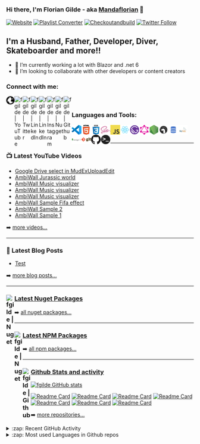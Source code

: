 ### Hi there, I'm Florian Gilde - aka [Mandaflorian][website] 👋 

[![Website](https://img.shields.io/website?label=gilde.org&style=for-the-badge&url=http%3A%2F%2Fgilde.org)](http://gilde.org)
[![Playlist Converter](https://img.shields.io/website?label=playlistconverter.de&style=for-the-badge&url=http%3A%2F%2Fplaylistconverter.de)](http://playlistconverter.de)
[![Checkoutandbuild](https://img.shields.io/website?label=checkoutandbuild&style=for-the-badge&url=https%3A%2F%2Fcheckoutandbuild.azurewebsites.net)](https://checkoutandbuild.azurewebsites.net)
[![Twitter Follow](https://img.shields.io/twitter/follow/fgilde?color=1DA1F2&logo=twitter&style=for-the-badge)](https://twitter.com/intent/follow?original_referer=https%3A%2F%2Fgithub.com%2Ffgilde&screen_name=fgilde)

## I'm a Husband, Father, Developer, Diver, Skateboarder and more!!

- 🌱 I’m currently working a lot with Blazor and .net 6
- 👯 I’m looking to collaborate with other developers or content creators

### Connect with me:

[<img align="left" alt="gilde.org" width="22px" src="https://raw.githubusercontent.com/iconic/open-iconic/master/svg/globe.svg" />][website]
[<img align="left" alt="fgilde | YouTube" width="22px" src="https://cdn.jsdelivr.net/npm/simple-icons@v3/icons/youtube.svg" />][youtube]
[<img align="left" alt="fgilde | Twitter" width="22px" src="https://cdn.jsdelivr.net/npm/simple-icons@v3/icons/twitter.svg" />][twitter]
[<img align="left" alt="fgilde | LinkedIn" width="22px" src="https://cdn.jsdelivr.net/npm/simple-icons@v3/icons/linkedin.svg" />][linkedin]
[<img align="left" alt="fgilde | LinkedIn" width="22px" src="https://cdn.jsdelivr.net/npm/simple-icons@v3/icons/xing.svg" />][xing]
[<img align="left" alt="fgilde | Instagram" width="22px" src="https://cdn.jsdelivr.net/npm/simple-icons@v3/icons/instagram.svg" />][instagram]
[<img align="left" alt="fgilde | Nuget" width="22px" src="https://cdn.jsdelivr.net/npm/simple-icons@v3/icons/nuget.svg" />][nuget]
[<img align="left" alt="fgilde | Github" width="22px" src="https://cdn.jsdelivr.net/npm/simple-icons@v3/icons/github.svg" />][github]
<br />

### Languages and Tools:

[<img align="left" alt="Visual Studio Code" width="26px" src="https://raw.githubusercontent.com/github/explore/80688e429a7d4ef2fca1e82350fe8e3517d3494d/topics/visual-studio-code/visual-studio-code.png" />][website]

[<img align="left" alt="HTML5" width="26px" src="https://raw.githubusercontent.com/github/explore/80688e429a7d4ef2fca1e82350fe8e3517d3494d/topics/html/html.png" />][website]
[<img align="left" alt="CSS3" width="26px" src="https://raw.githubusercontent.com/github/explore/80688e429a7d4ef2fca1e82350fe8e3517d3494d/topics/css/css.png" />][website]
[<img align="left" alt="Sass" width="26px" src="https://raw.githubusercontent.com/github/explore/80688e429a7d4ef2fca1e82350fe8e3517d3494d/topics/sass/sass.png" />][website]
[<img align="left" alt="JavaScript" width="26px" src="https://raw.githubusercontent.com/github/explore/80688e429a7d4ef2fca1e82350fe8e3517d3494d/topics/javascript/javascript.png" />][website]
[<img align="left" alt="React" width="26px" src="https://raw.githubusercontent.com/github/explore/80688e429a7d4ef2fca1e82350fe8e3517d3494d/topics/react/react.png" />][website]
[<img align="left" alt="Gatsby" width="26px" src="https://raw.githubusercontent.com/github/explore/e94815998e4e0713912fed477a1f346ec04c3da2/topics/gatsby/gatsby.png" />][website]
[<img align="left" alt="GraphQL" width="26px" src="https://raw.githubusercontent.com/github/explore/80688e429a7d4ef2fca1e82350fe8e3517d3494d/topics/graphql/graphql.png" />][website]
[<img align="left" alt="Node.js" width="26px" src="https://raw.githubusercontent.com/github/explore/80688e429a7d4ef2fca1e82350fe8e3517d3494d/topics/nodejs/nodejs.png" />][website]
[<img align="left" alt="Deno" width="26px" src="https://raw.githubusercontent.com/github/explore/361e2821e2dea67711cde99c9c40ed357061cf27/topics/deno/deno.png" />][website]
[<img align="left" alt="SQL" width="26px" src="https://raw.githubusercontent.com/github/explore/80688e429a7d4ef2fca1e82350fe8e3517d3494d/topics/sql/sql.png" />][website]
[<img align="left" alt="MySQL" width="26px" src="https://raw.githubusercontent.com/github/explore/80688e429a7d4ef2fca1e82350fe8e3517d3494d/topics/mysql/mysql.png" />][website]
[<img align="left" alt="MongoDB" width="26px" src="https://raw.githubusercontent.com/github/explore/80688e429a7d4ef2fca1e82350fe8e3517d3494d/topics/mongodb/mongodb.png" />][website]
[<img align="left" alt="Git" width="26px" src="https://raw.githubusercontent.com/github/explore/80688e429a7d4ef2fca1e82350fe8e3517d3494d/topics/git/git.png" />][website]
[<img align="left" alt="GitHub" width="26px" src="https://raw.githubusercontent.com/github/explore/78df643247d429f6cc873026c0622819ad797942/topics/github/github.png" />][github]
[<img align="left" alt="Terminal" width="26px" src="https://raw.githubusercontent.com/github/explore/80688e429a7d4ef2fca1e82350fe8e3517d3494d/topics/terminal/terminal.png" />][website]

<br />
<br />

---

### 📺 Latest YouTube Videos

<!-- YOUTUBE:START -->
- [Google Drive select in MudExUploadEdit](https://www.youtube.com/watch?v=NoSmLRuGkAU)
- [AmbiWall Jurassic world](https://www.youtube.com/watch?v=2W2ROT-ArfM)
- [AmbiWall Music visualizer](https://www.youtube.com/watch?v=ozc5UuKM-zg)
- [AmbiWall Music visualizer](https://www.youtube.com/watch?v=DuZW2VFWxQs)
- [AmbiWall Music visualizer](https://www.youtube.com/watch?v=Y6_CdDy4R8c)
- [AmbiWall Sample Fifa effect](https://www.youtube.com/watch?v=jiHj_XcoRrk)
- [AmbiWall Sample 2](https://www.youtube.com/watch?v=JhQFlL-AuIA)
- [AmbiWall Sample 1](https://www.youtube.com/watch?v=Xo5VpuMKPO4)
<!-- YOUTUBE:END -->

➡️ [more videos...][youtube]

---

### 📕 Latest Blog Posts

<!-- BLOG-POST-LIST:START -->
- [Test](https://dev.to/fgilde/test-20b9)
<!-- BLOG-POST-LIST:END -->

➡️ [more blog posts...][website]

---

### [<img align="left" alt="fgilde | Nuget" width="22px" src="https://cdn.jsdelivr.net/npm/simple-icons@v3/icons/nuget.svg" />][nuget] [Latest Nuget Packages][nuget]

<!-- NUGET:START -->

<!-- NUGET:END -->

➡️ [all nuget packages...][nuget]

---

### [<img align="left" alt="fgilde | Nuget" width="22px" src="https://cdn.jsdelivr.net/npm/simple-icons@v3/icons/npm.svg" />][npm] [Latest NPM Packages][npm]

<!-- NPM:START -->

<!-- NPM:END -->

➡️ [all npm packages...][npm]


---
### [<img align="left" alt="fgilde | Github" width="22px" src="https://cdn.jsdelivr.net/npm/simple-icons@v3/icons/github.svg" />][github] [Github Stats and activity][github]
[![fgilde GitHub stats](https://github-readme-stats.vercel.app/api?username=fgilde&theme=dark)][github]
<!--
[![Readme Card](https://github-readme-stats.vercel.app/api/pin/?username=fgilde&repo=CleanArchitectureBaseBlazor&theme=dark)](https://github.com/fgilde/CleanArchitectureBaseBlazor)
-->
[![Readme Card](https://github-readme-stats.vercel.app/api/pin/?username=fgilde&repo=CleanArchitectureBase&theme=dark)](https://github.com/fgilde/CleanArchitectureBase)
[![Readme Card](https://github-readme-stats.vercel.app/api/pin/?username=fgilde&repo=Nextended&theme=dark)](https://github.com/fgilde/Nextended)
[![Readme Card](https://github-readme-stats.vercel.app/api/pin/?username=fgilde&repo=Checkoutandbuild&theme=dark)](https://github.com/fgilde/checkoutandbuild)
[![Readme Card](https://github-readme-stats.vercel.app/api/pin/?username=fgilde&repo=BeamerStreamer&theme=dark)](https://github.com/fgilde/BeamerStreamer)
[![Readme Card](https://github-readme-stats.vercel.app/api/pin/?username=fgilde&repo=ResourceTranslator.CLI&theme=dark)](https://github.com/fgilde/ResourceTranslator.CLI)
[![Readme Card](https://github-readme-stats.vercel.app/api/pin/?username=fgilde&repo=BlazorJS&theme=dark)](https://github.com/fgilde/BlazorJS)
[![Readme Card](https://github-readme-stats.vercel.app/api/pin/?username=fgilde&repo=MudBlazor.Extensions&theme=dark)](https://github.com/fgilde/MudBlazor.Extensions)

➡️ [more repositories...](https://github.com/fgilde?tab=repositories)

<details>
  <summary>:zap: Recent GitHub Activity</summary>
  
<!--START_SECTION:activity-->

<!--END_SECTION:activity-->

</details>

<details>
  <summary>:zap: Most used Languages in Github repos</summary>
  
  [![Top Langs](https://github-readme-stats.vercel.app/api/top-langs/?username=fgilde&hide=html&theme=dark&langs_count=8)](https://github.com/fgilde/github-readme-stats)

</details>

[nuget]: https://www.nuget.org/profiles/fgilde
[npm]: https://www.npmjs.com/~fgilde
[devto]: https://dev.to/fgilde
[coab]: https://checkoutandbuild.azurewebsites.net/
[website]: http://gilde.org/
[github]: https://github.com/fgilde/
[course]: http://vsCodeHero.com
[twitter]: https://twitter.com/g1lde
[youtube]: https://www.youtube.com/channel/UCXT5-iCTs2GZVINjJsVZjQw
[instagram]: https://www.instagram.com/__mandaflorian__/
[linkedin]: https://www.linkedin.com/in/florian-gilde/
[xing]: https://www.xing.com/profile/Florian_Gilde/
[webdevplaylist]: https://www.youtube.com/playlist?list=PLBYr9NRg2hLvSuW-5CBOpHWtnxnw5XsMp
